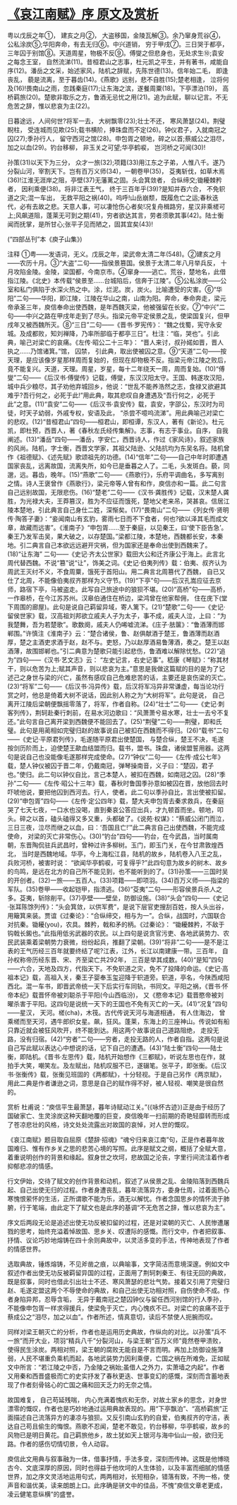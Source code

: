 # [《哀江南赋》序 原文及赏析](https://www.vrrw.net/wx/14432.html)

粤以戊辰之年①， 建亥之月②， 大盗移国，金陵瓦解③。余乃窜身荒谷④，公私涂炭⑤;华阳奔命，有去无归⑥。中兴道销， 穷于甲戌⑦。三日哭于都亭，三年囚于别馆⑧。天道周星，物极不反⑨。傅燮之但悲身也，无处求生⑩;袁安之每念王室， 自然流涕(11)。昔桓君山之志事，杜元凯之平生，并有著书，咸能自序(12)。潘岳之文采，始述家风，陆机之辞赋，先陈世德(13)。信年始二毛， 即逢丧乱， 藐是流离，至于暮齿(14)。《燕歌》远别，悲不自胜(15);楚老相逢， 泣将何及(16)!畏南山之雨，忽践秦庭(17);让东海之滨，遂餐周粟(18)。下亭漂泊(19)， 高桥羁旅(20)。楚歌非取乐之方，鲁酒无忌忧之用(21)。追为此赋，聊以记言。不无危苦之辞，惟以悲哀为主(22)。

日暮途远，人间何世?将军一去， 大树飘零(23);壮士不还， 寒风萧瑟(24)。荆璧睨柱， 受连城而见欺(25);载书横阶，捧珠盘而不定(26)。钟仪君子，入就南冠之囚(27);季孙行人， 留守西河之馆(28)。申包胥之顿地，碎之以首;蔡威公之泪尽， 加之以血(29)。钓台移柳， 非玉关之可望;华亭鹤唳， 岂河桥之可闻(30)!

孙策(31)以天下为三分， 众才一旅(32);项籍(33)用江东之子弟，人惟八千。遂乃分裂山河，宰割天下。岂有百万义师(34)，一朝卷甲(35)， 芟夷斩伐，如草木焉(36)!江淮无涯岸之阻，亭壁(37)无藩蓠之固。头会箕敛者， 合纵缔交;锄耰棘矜者， 因利乘便(38)。将非江表王气， 终于三百年乎(39)?是知并吞六合， 不免轵道之灾;混一车出， 无救平阳之祸(40)。呜呼!山岳崩颓，既履危亡之运;春秋迭代，必有去故之悲。天意人事，可以凄怆伤心者矣!况复舟楫路穷，星汉非乘槎可上;风飙道阻，蓬莱无可到之期(41)，穷者欲达其言，劳者须歌其事(42)。陆士衡闻而抚掌，是所甘心;张平子见而陋之，固其宜矣(43)!

(“四部丛刊”本《庾子山集》)



注释 ①粤——发语词，无义。戊辰之年，梁武帝太清二年(548)。②建亥之月——农历十月。③“大盗”二句——指侯景篡国。侯景于太清二年八月举兵反， 十月攻陷金陵。金陵，梁国都，今南京市。④窜身——逃亡。荒谷，楚地名，此借指江陵。《北史》本传载“侯景至……台城陷后，信奔于江陵”。⑤公私涂炭——公室和私门俱陷于水深火热之中。涂，烂泥。炭，炭火。比喻遭受的灾害。⑥“华阳”二句——华阳，即江陵，江陵在华山之南，山南为阳。奔命，奉命奔走，梁元帝承圣三年，庾信奉命出使西魏，是年西魏灭梁，他被强留在长安。⑦“中兴”二句——中兴之路在甲戌年走到了尽头。指梁元帝平定侯景之乱，使梁国复兴，但甲戌年又被西魏所灭。⑧“三日”二句——《晋书·罗宪传》： “魏之伐蜀，宪守永安城。及成都败，知刘禅降，乃率所部临于都亭三日”。杜注：“临，哭也”。引此典，喻己对梁亡的哀痛。《左传·昭公二十三年》： “晋人来讨，叔孙婼如晋，晋人执之……乃馆诸箕。”馆， 囚禁， 引此典，取出使被囚之意。⑨“天道”二句——按天理，是应该像岁星那样周而复始的，但现在却物极不反。指梁元帝江陵之败后，竟不能复兴。天道，天理。周星，岁星，每十二年绕天一周，周而复始。(10)“傅燮”二句——《后汉书·傅燮传》记载，傅燮，东汉汉阳太守。王国、韩遂攻汉阳，城中兵少粮尽，其子劝他弃城回乡，他说：“世乱不能养浩然之志，食禄又欲避其难乎?吾行何之，必死于此!”用此典，取其悲叹自身遭遇及“吾行何之，必死于此”之意。(11)“袁安”二句——《后汉书·袁安传》载，袁安，字邵公，东汉时为司徒，时天子幼弱，外戚专权，安语及此， “杀尝不噫呜流涕”。用此典喻己对梁亡的悲叹。(12)“昔桓君山”四句——桓君山，即桓谭，东汉人，著有《新论》。杜元凯，即杜预，西晋人，著《春秋左氏经传集解》。志事，有志于事业。自序， 自我阐述。(13)“潘岳”四句——潘岳，字安仁，西晋诗人，作过《家风诗》，叙述家族的风尚。陆机，字士衡，西晋文学家，其祖父陆逊、父陆抗均为东吴名将。陆机曾作《祖德赋》、《述先赋》歌颂祖先的功德。(14)“信年”二句——自己中年时即遭遇国家丧乱，远离故国，流离失所，如今已是垂暮之人了。二毛，头发斑白。藐，同邈，远。暮齿，晚年。(15)“燕歌”二句——《燕歌行》，乐府平调曲名，多写离别之情。诗人王褒曾作《燕歌行》，梁元帝等人曾有和作，庾信亦和一篇。此二句言自己远别故国，无限悲伤。(16)“楚老”二句——《汉书·龚胜传》记载，汉末楚人龚胜，为光禄大夫，王莽篡汉，胜为不应征而饿死，楚地父老来吊，哭甚哀。信居江陵本楚地，引此典言自己身仕二姓，深惭矣。(17)“畏南山”二句——《列女传·贤明传·陶答子妻》：“妾闻南山有玄豹，雾雨七日而不下食者，何也?欲以泽其毛而成文章，故藏而远害”。《淮南子》“申包胥……至于秦庭，以见秦王，曰‘使下臣告急’。秦王乃发军击吴，果大破之，以存楚国。”梁都江陵，本楚地，西魏都长安，本秦地。引二典言自己本欲远远避开灾祸，但为国家还是奉命出使到西魏来了。(18)“让东海” 二句——《史记·齐太公世家》载田大公和迁齐康公于海上。此言北周代替西魏。不说“篡”说“让”，饰美之词。《史记·伯夷列传》载：伯夷、叔齐认为周武王灭纣不义，不食周粟，饿死于首阳山。用二典言北周篡代了西魏， 自已又仕了北周，不能像伯夷叔齐那样为义守节。(19)“下亭”句——后汉孔嵩应征去京师，路宿下亭，马被盗走。此写自己旅途中的狼狈不堪。(20)“高桥”句——高桥， 一作皋桥，在今江苏苏州。汉皋伯通住在桥边，梁鸿曾在他家帮佣， 住在庑下(堂下周围的廊屋)。此句是说自己羁留异域，寄人篱下。(21)“楚歌”二句——《史记·留侯世家》载，汉高祖刘邦欲立戚夫人子为太子，事不成，戚夫人泣，上曰：“为我楚舞，吾为若楚歌”。歌数阕，戚夫人仍唏嘘流涕。《庄子·胠箧》：“鲁酒薄而邯郸围。”许慎注《淮南子》云：“楚合诸侯，鲁、赵俱献酒于楚王，鲁酒薄而赵酒厚，楚之主酒吏求酒于赵，赵不与。吏怒，乃以赵厚酒易鲁薄酒，奏之。楚王以赵酒薄，故围邯郸也。”引二典意为楚歌只能引起悲伤，鲁酒难以解除忧愁。(22)“追为”四句——《汉书·艺文志》云： “左史记言，右史记事”。嵇康《琴赋》：“称其材干，则以危苦为上;赋其声音，则以悲哀为主。”意思是我做这篇赋的目的是为了记述己之身世与梁的兴亡，虽然有感叹自己危难悲苦的话，主要还是哀伤梁的灭亡。(23)“将军”二句——《后汉书·冯异传》载，后汉将军冯异非常谦虚，每当论功行赏之时，他总是倚着大树不说话，因此别人称之为“大树将军”。此句是说， 自己离开江陵后梁朝便飘摇零落了，将军，作者自称。(24)“壮士”二句——《史记·刺客列传》，荆轲赴秦行刺前，在易水河边歌曰：“风萧萧兮易水寒，壮士一去兮不复还。”此句言自己离开梁到西魏便不能回去了。(25)“荆璧”二句——荆璧，即和氏璧。此句是用蔺相如完璧归赵的故事说自己被扣在西魏而不得归。(26)“载书”二句——《史记·平原君列传》，毛遂随平原君出使楚国， 与楚合纵，楚王不决，毛遂按剑历阶而上，迫使楚王歃血结盟而归。载书，盟书。珠盘，诸侯盟誓用器。这两句是说自己也没能像毛遂那样完成使命。(27)“钟仪”二句——《左传·成公七年》载，楚人钟仪被囚于晋二年，仍戴南冠，弹琴操南音，义子曰：“楚囚，君子也。”使归。此二句以钟仪自比，言己本楚人，被扣在西魏，如南冠之囚。(28)“季孙”二句——《左传·昭公十三年》载，春秋时鲁国季孙意如被囚在晋，放他回去时吓唬他说，要把他囚到西河去。行人，使者。此二句以季孙自比，言出使被扣留。(29)“申包胥”四句——《左传·定公四年》载，楚大夫申包胥去秦求救兵，在秦庭哭了七天七夜，一口水也没喝，直到秦哀公答应出兵，才九顿首而坐。顿地，叩头。碎之以首，磕头磕得又多又重，头都破了。《说苑·权谋》：“蔡威公闭门而泣，三日三夜，泣尽而继之以血，曰：‘吾国且亡!’”此二典言自己出使西魏，不能完成使命， 对梁的灭亡非常伤心。(30)“钓台”四句——钓台，在今武昌，当时属南朝，东晋陶侃驻兵武昌时，曾种过许多柳树。玉门，即玉门关，在今甘肃敦煌西北， 当时是西魏地域。华亭，今上海松江县，陆机的故乡，陆机卷入八王之乱，兵败河桥，被害时说： “欲闻华亭鹤唳，可复得乎?”此四句意为故乡的树木、故乡的鸟鸣，是远在北方的自己所不能见到，也不能听到的了。(31)孙策——三国时吴的开创者。(32)一旅——五百人。(33)项籍——即项羽。(34)百万义师——指梁的军队。(35)卷甲——收起铠甲，指溃逃。(36)“芟夷”二句——形容侯景兵杀人之多。芟夷，斩除削平。(37)亭壁——壁垒，防御设施。(38)“头会”四句——《史记·张耳陈馀列传》：“头会箕敛，以供军费”，是说下层官吏搜刮百姓，按人头出谷，用簸箕来装。贾谊《过秦论》：“合纵缔交，相与为一”。合纵，战国时，六国联合对抗秦。锄耰(you)，农具。棘矜，戟和矛的柄。《过秦论》： “锄耰棘矜，不敌于钩戟长鎩也。”此指用低劣武器的农民。以上四句是说贪官污吏、各地武装势力、农民武装乘着梁朝势力衰微，纷纷起兵，推翻了梁朝。(39)“将非”二句——是不是江表的王气历经三百年就要终结了呢?江表，江外，长江以南建康一带。三百年， 自孙权称帝历经东晋、宋、齐至梁亡共292年， 三百是举其成数。(40)“是知”四句——六合，天地及四方，代指天下。不免轵道之灾，免不了投降的命运。《史记·高祖本记》载，高祖入关，秦王子婴奉玉玺迎降于轵道旁。轵道，亭名，今陕西咸阳西北。混一车书，即晋武帝统一天下后实行车同轨，书同文。平阳之祸，《晋书·怀帝本纪》载晋怀帝被刘聪杀于平阳(今山西临汾)， 又《愍帝本记》载晋愍帝被刘曜杀害于平阳。这四句是说统一天下的王国也不免有灭亡的一天。(41)“况复”四句——星汉， 天河。槎(cha)，木筏。古代传说天河与海道相通， 有人住海边， 曾乘槎而至天河，遇牛郎织女星。飙，狂风。蓬莱，东海上的三座神山。传说如有船只靠近就会被狂风吹开，终不能到达。用这两个故事说自己道路阻绝， 走投无路，没有归宿。(42)“穷者”二句——穷者，走投无路的人，作者自指。这两句是说自己写此赋以表达心中想说的话，记下自己的遭遇。(43)“陆士衡”四句——陆士衡，即陆机。《晋书·左思传》载，陆机开始想作《三都赋》，听说左思也在作，就拍手大笑，嘲笑左。及左赋出，陆机叹服不已，遂辍笔。张平子，即张衡。《后汉书·张衡传》载，张衡见班固的《两都赋》，十分轻视。于是自己另作《两京赋》，用此二典是作者谦逊之词，意思是自己的赋作得不好，被人轻视、嘲笑是很自然的。

赏析 杜甫说：“庾信平生最萧瑟，暮年诗赋动江关。”(《咏怀古迹》)正是由于经历了国破家亡、生灵涂炭这种天翻地覆的巨变，庾信晚年一扫前期的奇艳轻靡转而形成了苍凉悲壮的风格，诗文处处流露出对故国的哀悼，对人世的慨叹。

《哀江南赋》题目取自屈原《楚辞·招魂》“魂兮归来哀江南”句，正是作者暮年故国难归、惟有作乡关之思的悲苦心境的写照。此序是赋文之纲，概括了全赋大意，着重说明创作的背景和缘起。叙身世之坎坷，悲故国之沦丧，字里行间流注着作者抑郁悲凉的情感。

行文伊始，交待了赋文的创作背景和动机，叙述了从侯景之乱、金陵陷落到西魏兵起、自己出使无归的过程。作者身遭丧乱，暮年流落异方，委身仕周，过着面热心寒愧恨萦怀的生活，正所谓歌不能为乐，酒无以解忧。作者念国思乡的情怀流于肺腑，行于笔端，由此定下了赋文也是此序的基调“不无危苦之辞，惟以悲哀为主”。

序文后两段无论是追述出使无功反被扣留的过程，还是对梁朝的灭亡、人民惨遭屠戮的思考，始终充溢着悼故国、思乡关、叹遭际的感慨。而行文中，作者把叙事、抒情、议论巧妙地熔铸在四十余则典故中，以灵活多变的手法，传神地表现了作者的情感世界。

选取典故，锤炼熔铸，不见斧凿之痕，以典喻事，文字简洁而意境深邃。例如文中叙述作者出使无功反被羁留异国的过程，正面用了荆轲刺秦王、有往无回的典故，既是叙事，同时也借此引出壮士不还、寒风萧瑟的悲壮气势。接着又引用了完璧归赵、毛遂定盟这两个不辱使命的典故，和自己出使无功相对照，自伤使命不成。作者身陷异邦，忍辱含垢， 无异于戴南冠之楚囚钟仪与留任西河别馆的行人季孙，不能像申包胥一样求得援兵，使梁免于灭亡，内心愧疚不已。对梁亡的哀痛不亚于蔡成公之“泪尽，加之以血”。作者所述，情真意切，读后不禁使人扼腕而叹。

同样对梁王朝灭亡的分析，作者也是运用历史典故，作纵向的对比。以孙策“兵不一旅”而开大业，项羽“精兵八千”分裂河山，与梁王朝“百万义师”竟然卷甲溃败，使得民生涂炭。两相对照，梁王朝的腐败无能自是不言而明。再加上防御设施薄弱，人民不堪重负乘机而起，各地武装势力因利乘便，亡国之祸在所难免，正如赋文中所言：“若江陵之中否，乃金陵之祸始;虽借人之外力，实萧墙之内起”。作者又用秦和西晋盛极而亡的史实抒发了春秋更迭、世事变幻的感慨，深刻而含蓄地表现了作者刻骨铭心的亡国之痛和回天乏力的无奈之情。

故国难复， 自己苟延残喘， 内心充满着愧疚和无奈，对故土家乡的思念，对身世漂零的慨叹，作者也是巧妙地通过运用典故表现的。用“下亭飘泊”、“高桥羁旅”正面描述自己流落异方的凄凉与狼狈。又反引南山玄豹的自爱，伯夷叔齐的守洁，表达自己苟且偷生的悔恨。燕歌不忍闻，楚老不敢见，钓台移柳，华亭鹤唳，故乡的风物已是明日黄花。自己羁旅他乡，故土犹如天上银河与海中仙山一般，欲归无路。作者的感伤切情切景，令人动容。

庾信此文用典与叙事融为一体，借事抒情，手法多变，深刻而传神。这既是他博晓古今、文底深厚的原因，同时也得益于他坎坷的人生体验，以及丰富而细腻的情感世界，加之序文灵活地运用句式，两两相对，长短相杂，错落有致，不拘一格，使声音和谐优美，读来朗朗上口。此序确是骈文中的佳品，不愧“庾信文章老更成，凌云健笔意纵横”的盛誉。


